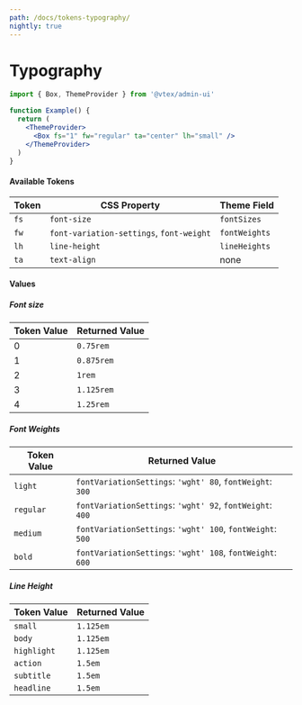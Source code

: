 ```yaml
---
path: /docs/tokens-typography/
nightly: true
---
```


# Typography

```jsx
import { Box, ThemeProvider } from '@vtex/admin-ui'

function Example() {
  return (
    <ThemeProvider>
      <Box fs="1" fw="regular" ta="center" lh="small" />
    </ThemeProvider>
  )
}
```

#### Available Tokens

| Token | CSS Property                             | Theme Field   |
| ----- | ---------------------------------------- | ------------- |
| `fs`  | `font-size`                              | `fontSizes`   |
| `fw`  | `font-variation-settings`, `font-weight` | `fontWeights` |
| `lh`  | `line-height`                            | `lineHeights` |
| `ta`  | `text-align`                             | none          |

#### Values

##### Font size

| Token Value | Returned Value |
| ----------- | -------------- |
| 0           | `0.75rem`      |
| 1           | `0.875rem`     |
| 2           | `1rem`         |
| 3           | `1.125rem`     |
| 4           | `1.25rem`      |

##### Font Weights

| Token Value | Returned Value                                             |
| ----------- | ---------------------------------------------------------- |
| `light`     | `fontVariationSettings`: `'wght' 80`, `fontWeight`: `300`  |
| `regular`   | `fontVariationSettings`: `'wght' 92`, `fontWeight`: `400`  |
| `medium`    | `fontVariationSettings`: `'wght' 100`, `fontWeight`: `500` |
| `bold`      | `fontVariationSettings`: `'wght' 108`, `fontWeight`: `600` |

##### Line Height

| Token Value | Returned Value |
| ----------- | -------------- |
| `small`     | `1.125em`      |
| `body`      | `1.125em`      |
| `highlight` | `1.125em`      |
| `action`    | `1.5em`        |
| `subtitle`  | `1.5em`        |
| `headline`  | `1.5em`        |
